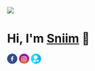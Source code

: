 ![](https://gist.githubusercontent.com/brudnak/aba00c9a1c92d226f68e8ad8ba1e0a40/raw/e1e4a92f6072d15014f19aa8903d24a1ac0c41a4/nyan-cat.gif)
<h1 align="start">Hi, I'm <a href="https://github.com/mhd-1999" >Sniim</a> 👋</h1>
<p align="start">
  <a href="https://www.facebook.com/s.niim94"><img src="./asset/facebook.png"/></a>
  <a href="https://www.instagram.com/s.niim/"><img src="./asset/instagram.png"/></a>
  <a href="https://aboutofme-sniim.vercel.app/"><img src="./asset/user.png"/></a>
</p>

<!---![](https://github.com/Platane/snk/raw/output/github-contribution-grid-snake.svg)*//--->

